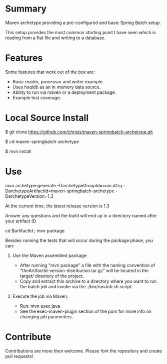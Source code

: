# Summary
Maven archetype providing a pre-configured and basic Spring Batch setup.

This setup provides the most common starting point I have seen which is reading from a flat file and writing to a database.

# Features
Some features that work out of the box are:

* Basic reader, processor and writer example.
* Uses hsqldb as an in memory data source.
* Ability to run via maven or a deployment package.
* Example test coverage.

# Local Source Install
$ git clone https://github.com/chrisjs/maven-springbatch-archetype.git

$ cd maven-springbatch-archetype

$ mvn install

# Use
mvn archetype:generate -DarchetypeGroupId=com.dtzq -DarchetypeArtifactId=maven-springbatch-archetype -DarchetypeVersion=1.3

At the current time, the latest release version is 1.3

Answer any questions and the build will end up in a directory named after your artifact ID.

cd $artifactId ; mvn package

Besides running the tests that will occur during the package phase, you can:

1. Use the Maven assembled package:
   * After running "mvn package" a file with the naming convention of "theArtifactId-version-distribution.tar.gz" will be located in the target/ directory of the project.
   * Copy and extract this archive to a directory where you want to run the batch job and invoke via the ./bin/runJob.sh script.

2. Execute the job via Maven:
   * Run: mvn exec:java
   * See the exec-maven-plugin section of the pom for more info on changing job parameters.

# Contribute
Contributions are more then welcome. Please fork the repository and create pull requests!

